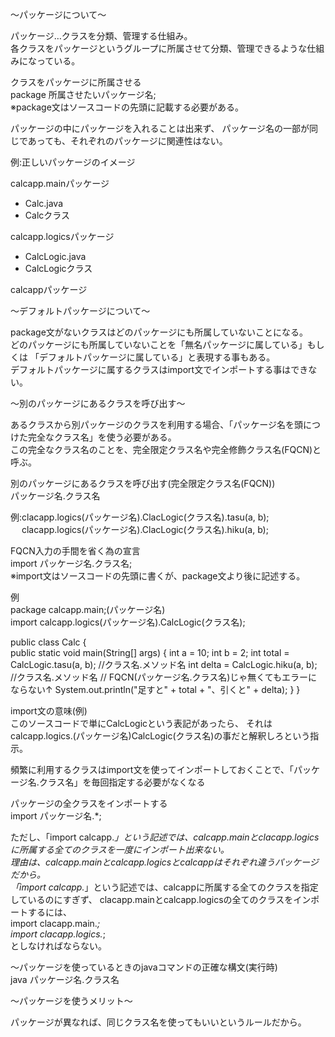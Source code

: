 〜パッケージについて〜

パッケージ…クラスを分類、管理する仕組み。<br>
各クラスをパッケージというグループに所属させて分類、管理できるような仕組みになっている。<br>

クラスをパッケージに所属させる<br>
package 所属させたいパッケージ名;<br>
※package文はソースコードの先頭に記載する必要がある。<br>

パッケージの中にパッケージを入れることは出来ず、
パッケージ名の一部が同じであっても、それぞれのパッケージに関連性はない。<br>

例:正しいパッケージのイメージ<br>

calcapp.mainパッケージ
- Calc.java
- Calcクラス

calcapp.logicsパッケージ
- CalcLogic.java
- CalcLogicクラス

calcappパッケージ

〜デフォルトパッケージについて〜

package文がないクラスはどのパッケージにも所属していないことになる。<br>
どのパッケージにも所属していないことを「無名パッケージに属している」もしくは
「デフォルトパッケージに属している」と表現する事もある。<br>
デフォルトパッケージに属するクラスはimport文でインポートする事はできない。<br>

〜別のパッケージにあるクラスを呼び出す〜

あるクラスから別パッケージのクラスを利用する場合、「パッケージ名を頭につけた完全なクラス名」を使う必要がある。<br>
この完全なクラス名のことを、完全限定クラス名や完全修飾クラス名(FQCN)と呼ぶ。<br>

別のパッケージにあるクラスを呼び出す(完全限定クラス名(FQCN))<br>
パッケージ名.クラス名<br>

例:clacapp.logics(パッケージ名).ClacLogic(クラス名).tasu(a, b);<br>
　 clacapp.logics(パッケージ名).ClacLogic(クラス名).hiku(a, b);

FQCN入力の手間を省く為の宣言<br>
import パッケージ名.クラス名;<br>
※import文はソースコードの先頭に書くが、package文より後に記述する。<br>

例<br>
package calcapp.main;(パッケージ名)<br>
import calcapp.logics(パッケージ名).CalcLogic(クラス名);<br>

public class Calc {<br>
	public static void main(String[] args) {
	    int a = 10;
	    int b = 2;
	    int total = CalcLogic.tasu(a, b); //クラス名.メソッド名
	    int delta = CalcLogic.hiku(a, b); //クラス名.メソッド名
      // FQCN(パッケージ名.クラス名)じゃ無くてもエラーにならない↑
	    System.out.println("足すと" + total + "、引くと" + delta);
	  }
}<br>

import文の意味(例)<br>
このソースコードで単にCalcLogicという表記があったら、
それはcalcapp.logics.(パッケージ名)CalcLogic(クラス名)の事だと解釈しろという指示。<br>

頻繁に利用するクラスはimport文を使ってインポートしておくことで、「パッケージ名.クラス名」を毎回指定する必要がなくなる<br>

パッケージの全クラスをインポートする<br>
import パッケージ名.*;<br>

ただし、「import calcapp.*」という記述では、calcapp.mainとclacapp.logicsに所属する全てのクラスを一度にインポート出来ない。<br>
理由は、calcapp.mainとcalcapp.logicsとcalcappはそれぞれ違うパッケージだから。<br>
「import calcapp.*」という記述では、calcappに所属する全てのクラスを指定しているのにすぎず、
clacapp.mainとcalcapp.logicsの全てのクラスをインポートするには、<br>
import clacapp.main.*;<br>
import clacapp.logics.*;<br>
としなければならない。<br>

〜パッケージを使っているときのjavaコマンドの正確な構文(実行時)<br>
java パッケージ名.クラス名<br>

〜パッケージを使うメリット〜

パッケージが異なれば、同じクラス名を使ってもいいというルールだから。<br>